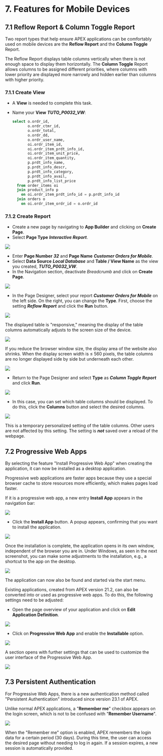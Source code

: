 # <a name="features-for-mobile-devices"></a>7. Features for Mobile Devices
## <a name="reflow-report--column-toggle-report"></a>7.1 Reflow Report & Column Toggle Report
Two report types that help ensure APEX applications can be comfortably used on mobile devices are the **Reflow Report** and the **Column Toggle** Report.

The Reflow Report displays table columns vertically when there is not enough space to display them horizontally. The **Column Toggle** Report allows columns to be assigned different priorities, where columns with lower priority are displayed more narrowly and hidden earlier than columns with higher priority.

### <a name="create-mobile-view"></a>7.1.1 Create View
- A **View** is needed to complete this task.

- Name your **View** ***TUTO_P0032_VW***:
  ```sql
  select o.ordr_id,
         o.ordr_ctmr_id,
         o.ordr_total,
         o.ordr_dd,
         o.ordr_user_name,
         oi.ordr_item_id,
         oi.ordr_item_prdt_info_id,
         oi.ordr_item_unit_price,
         oi.ordr_item_quantity,
         p.prdt_info_name,
         p.prdt_info_descr,
         p.prdt_info_category,
         p.prdt_info_avail,
         p.prdt_info_list_price
    from order_items oi
    join product_info p
      on oi.ordr_item_prdt_info_id = p.prdt_info_id
    join orders o
      on oi.ordr_item_ordr_id = o.ordr_id
  ```

### <a name="create-mobile-report"></a>7.1.2 Create Report
- Create a new page by navigating to **App Builder** and clicking on **Create Page**.
- Select **Page Type** ***Interactive Report***.

![](../../assets/Chapter-07/Features_01.jpg)

- Enter **Page Number** ***32*** and **Page Name** ***Customer Orders for Mobile***.
- Select **Data Source** ***Local Database*** and **Table / View Name** as the view you created, ***TUTO_P0032_VW***.
- In the Navigation section, deactivate *Breadcrumb* and click on **Create Page**.

![](../../assets/Chapter-07/Features_02.jpg)

- In the Page Designer, select your report ***Customer Orders for Mobile*** on the left side. On the right, you can change the **Type**. First, choose the setting ***Reflow Report*** and click the **Run** button.

![](../../assets/Chapter-07/Features_03.jpg)

The displayed table is "responsive," meaning the display of the table columns automatically adjusts to the screen size of the device.

![](../../assets/Chapter-07/Features_04.jpg)

If you reduce the browser window size, the display area of the website also shrinks. When the display screen width is ≤ 560 pixels, the table columns are no longer displayed side by side but underneath each other.

![](../../assets/Chapter-07/Features_05.jpg)

- Return to the Page Designer and select **Type** as ***Column Toggle Report*** and click **Run**.

![](../../assets/Chapter-07/Features_06.jpg)

- In this case, you can set which table columns should be displayed. To do this, click the **Columns** button and select the desired columns.

![](../../assets/Chapter-07/Features_07.jpg)

This is a temporary personalized setting of the table columns. Other users are not affected by this setting. The setting is ***not*** saved over a reload of the webpage.
 

## <a name="progressive-web-apps"></a>7.2 Progressive Web Apps
By selecting the feature "Install Progressive Web App" when creating the application, it can now be installed as a desktop application.

Progressive web applications are faster apps because they use a special browser cache to store resources more efficiently, which makes pages load faster.

If it is a progressive web app, a new entry **Install App** appears in the navigation bar:

![](../../assets/Chapter-07/Features_08.jpg)

- Click the **Install App** button. A popup appears, confirming that you want to install the application.

![](../../assets/Chapter-07/Features_09.jpg)

Once the installation is complete, the application opens in its own window, independent of the browser you are in. Under Windows, as seen in the next screenshot, you can make some adjustments to the installation, e.g., a shortcut to the app on the desktop.

![](../../assets/Chapter-07/Features_10.jpg)

The application can now also be found and started via the start menu.

Existing applications, created from APEX version 21.2, can also be converted into or used as progressive web apps. To do this, the following settings need to be adjusted:

- Open the page overview of your application and click on **Edit Application Definition**.

![](../../assets/Chapter-07/Features_11.jpg)

- Click on **Progressive Web App** and enable the **Installable** option.

![](../../assets/Chapter-07/Features_12.jpg)

A section opens with further settings that can be used to customize the user interface of the Progressive Web App.

![](../../assets/Chapter-07/Features_13.jpg)


## <a name="persistent-authentication"></a>7.3 Persistent Authentication
For Progressive Web Apps, there is a new authentication method called "Persistent Authentication" introduced since version 23.1 of APEX.

Unlike normal APEX applications, a "**Remember me**" checkbox appears on the login screen, which is not to be confused with "**Remember Username**".

![](../../assets/Chapter-07/Features_14.jpg)

When the "Remember me" option is enabled, APEX remembers the login data for a certain period (30 days). During this time, the user can access the desired page without needing to log in again. If a session expires, a new session is automatically provided.
